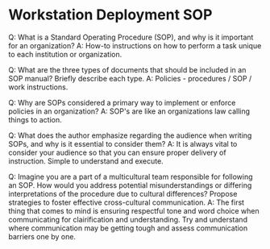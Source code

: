 # Workstation Deployment SOP

Q: What is a Standard Operating Procedure (SOP), and why is it important for an organization?
A: How-to instructions on how to perform a task unique to each institution or organization.

Q: What are the three types of documents that should be included in an SOP manual? Briefly describe each type.
A: Policies - procedures / SOP / work instructions. 

Q: Why are SOPs considered a primary way to implement or enforce policies in an organization?
A: SOP's are like an organizations law calling things to action.

Q: What does the author emphasize regarding the audience when writing SOPs, and why is it essential to consider them?
A: It is always vital to consider your audience so that you can ensure proper delivery of instruction. Simple to understand and execute.

Q: Imagine you are a part of a multicultural team responsible for following an SOP. How would you address potential misunderstandings or differing interpretations of the procedure due to cultural differences? Propose strategies to foster effective cross-cultural communication.
A: The first thing that comes to mind is ensuring respectful tone and word choice when communicating for clairification and understanding. Try and understand where communication may be getting tough and assess communication barriers one by one. 